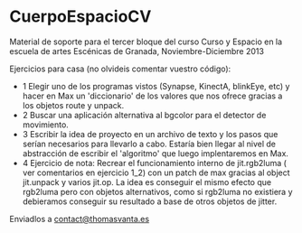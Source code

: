 CuerpoEspacioCV
===============

Material de soporte para el tercer bloque del curso Curso y Espacio en la escuela de artes Escénicas de Granada, Noviembre-Diciembre 2013


Ejercicios para casa (no olvideis comentar vuestro código):

- 1 Elegir uno de los programas vistos (Synapse, KinectA, blinkEye, etc) y hacer en Max un 'diccionario' de los valores que nos ofrece gracias a los objetos route y unpack.
- 2 Buscar una aplicación alternativa al bgcolor para el detector de movimiento.
- 3 Escribir la idea de proyecto en un archivo de texto y los pasos que serían necesarios para llevarlo a cabo. Estaría bien llegar al nivel de abstracción de escribir el 'algoritmo' que luego implentaremos en Max.
- 4 Ejercicio de nota: Recrear el funcionamiento interno de jit.rgb2luma ( ver comentarios en ejercicio 1_2) con un patch de max gracias al object jit.unpack y varios jit.op. La idea es conseguir el mismo efecto que rgb2luma pero con objetos alternativos, como si rgb2luma no existiera y debieramos conseguir su resultado a base de otros objetos de jitter.

Enviadlos a contact@thomasvanta.es
